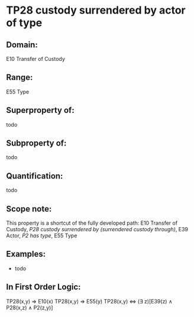 # TP28 custody surrendered by actor of type

## Domain: 

E10 Transfer of Custody

## Range: 

E55 Type

## Superproperty of: 

todo

## Subproperty of: 

todo

## Quantification: 

todo

## Scope note: 

This property is a shortcut of the fully developed path: E10 Transfer of Custody, _P28 custody surrendered by (surrendered custody through)_, E39 Actor, _P2 has type_, E55 Type

## Examples: 

* todo

## In First Order Logic: 

TP28(x,y) ⇒ E10(x)
TP28(x,y) ⇒ E55(y)
TP28(x,y) ⇔ (∃ z)[E39(z) ∧ P28(x,z) ∧ P2(z,y)]


